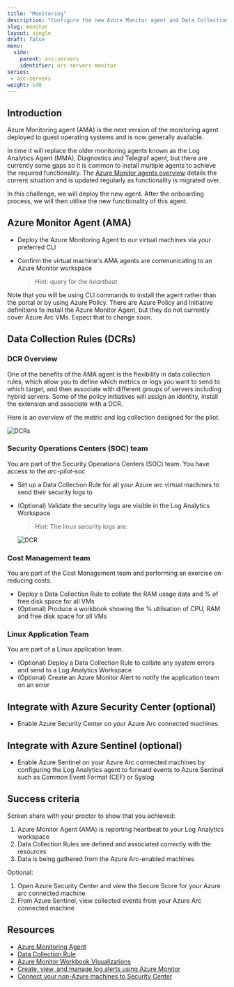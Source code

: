 ```yaml
---
title: "Monitoring"
description: "Configure the new Azure Monitor agent and Data Collection Rules. Optionally integrate with Azure Security Center and Azure Sentinel."
slug: monitor
layout: single
draft: false
menu:
  side:
    parent: arc-servers
    identifier: arc-servers-monitor
series:
 - arc-servers
weight: 140
---
```


## Introduction

Azure Monitoring agent (AMA) is the next version of the monitoring agent deployed to guest operating systems and is now generally available.

In time it will replace the older monitoring agents known as the Log Analytics Agent (MMA), Diagnostics and Telegraf agent, but there are currently some gaps so it is common to install multiple agents to achieve the required functionality. The [Azure Monitor agents overview](https://docs.microsoft.com/azure/azure-monitor/agents/agents-overview) details the current situation and is updated regularly as functionality is migrated over.

In this challenge, we will deploy the new agent. After the onboarding process, we will then utilise the new functionality of this agent.

## Azure Monitor Agent (AMA)

* Deploy the Azure Monitoring Agent to our virtual machines via your preferred CLI
* Confirm the virtual machine's AMA agents are communicating to an Azure Monitor workspace

  > Hint: query for the _heartbeat_

Note that you will be using CLI commands to install the agent rather than the portal or by using Azure Policy. There are Azure Policy and Initiative definitions to install the Azure Monitor Agent, but they do not currently cover Azure Arc VMs. Expect that to change soon.

## Data Collection Rules (DCRs)

### DCR Overview

One of the benefits of the AMA agent is the flexibility in data collection rules, which allow you to define which metrics or logs you want to send to which target, and then associate with different groups of servers including hybrid servers. Some of the policy initiatives will assign an identity, install the extension and associate with a DCR.

Here is an overview of the metric and log collection designed for the pilot.

![DCRs](/arc/servers/images/dataCollectionRules.png)

### Security Operations Centers (SOC) team

You are part of the Security Operations Centers (SOC) team. You have access to the _arc-pilot-soc_

* Set up a Data Collection Rule for all your Azure arc virtual machines to send their security logs to
* (Optional) Validate the security logs are visible in the Log Analytics Workspace

    > _Hint_: The linux security logs are:

    ![DCR](/arc/servers/images/linuxDataSource.png)

### Cost Management team

You are part of the Cost Management team and performing an exercise on reducing costs.

* Deploy a Data Collection Rule to collate the RAM usage data and % of free disk space for all VMs
* (Optional) Produce a workbook showing the % utilisation of CPU, RAM and free disk space for all VMs

### Linux Application Team

You are part of a Linux application team.

* (Optional) Deploy a Data Collection Rule to collate any system errors and send to a Log Analytics Workspace
* (Optional) Create an Azure Monitor Alert to notify the application team on an error

## Integrate with Azure Security Center (optional)

* Enable Azure Security Center on your Azure Arc connected machines

## Integrate with Azure Sentinel (optional)

* Enable Azure Sentinel on your Azure Arc connected machines by configuring the Log Analytics agent to forward events to Azure Sentinel such as Common Event Format (CEF) or Syslog

## Success criteria

Screen share with your proctor to show that you achieved:

1. Azure Monitor Agent (AMA) is reporting heartbeat to your Log Analytics workspace
1. Data Collection Rules are defined and associated correctly with the resources
1. Data is being gathered from the Azure Arc-enabled machines

Optional:

1. Open Azure Security Center and view the Secure Score for your Azure arc connected machine
1. From Azure Sentinel, view collected events from your Azure Arc connected machine

## Resources

* [Azure Monitoring Agent](https://docs.microsoft.com/azure/azure-monitor/agents/azure-monitor-agent-overview)
* [Data Collection Rule](https://docs.microsoft.com/azure/azure-monitor/agents/data-collection-rule-overview)
* [Azure Monitor Workbook Visualizations](https://docs.microsoft.com/azure/azure-monitor/visualize/workbooks-chart-visualizations)
* [Create, view, and manage log alerts using Azure Monitor](https://docs.microsoft.com/azure/azure-monitor/alerts/alerts-log)
* [Connect your non-Azure machines to Security Center](https://docs.microsoft.com/azure/security-center/quickstart-onboard-machines)
